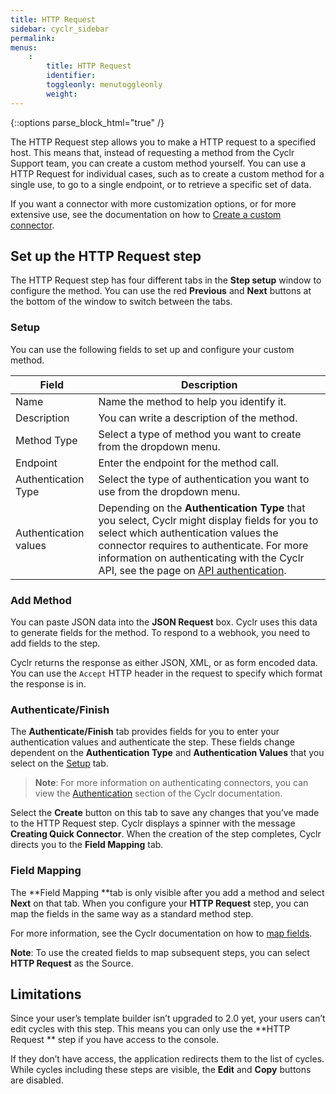 ```yaml
---
title: HTTP Request
sidebar: cyclr_sidebar
permalink: 
menus:
    :
        title: HTTP Request
        identifier: 
        toggleonly: menutoggleonly
        weight: 
---
```

{::options parse_block_html="true" /}
<section class="card">

The HTTP Request step allows you to make a HTTP request to a specified host. This means that, instead of requesting a method from the Cyclr Support team, you can create a custom method yourself. You can use a HTTP Request for individual cases, such as to create a custom method for a single use, to go to a single endpoint, or to retrieve a specific set of data.

If you want a connector with more customization options, or for more extensive use, see the documentation on how to [Create a custom connector](custom-connectors).

</section>
<section class="card">

## Set up the HTTP Request step

The HTTP Request step has four different tabs in the **Step setup** window to configure the method. You can use the red **Previous** and **Next** buttons at the bottom of the window to switch between the tabs.

### Setup

You can use the following fields to set up and configure your custom method.

| **Field** | **Description** |
|---|---|
| Name | Name the method to help you identify it. |
| Description | You can write a description of the method. |
| Method Type | Select a type of method you want to create from the dropdown menu. |
| Endpoint | Enter the endpoint for the method call. |
| Authentication Type | Select the type of authentication you want to use from the dropdown menu. |
| Authentication values | Depending on the **Authentication Type** that you select, Cyclr might display fields for you to select which authentication values the connector requires to authenticate. For more information on authenticating with the Cyclr API, see the page on [API authentication](cyclr-api-authentication). |

### Add Method

You can paste JSON data into the **JSON Request** box. Cyclr uses this data to generate fields for the method. To respond to a webhook, you need to add fields to the step.

Cyclr returns the response as either JSON, XML, or as form encoded data. You can use the `Accept` HTTP header in the request to specify which format the response is in.

### Authenticate/Finish

The **Authenticate/Finish** tab provides fields for you to enter your authentication values and authenticate the step. These fields change dependent on the **Authentication Type** and **Authentication Values** that you select on the [Setup](#setup) tab.

> **Note**: For more information on authenticating connectors, you can view the [Authentication](account-connector-authentication) section of the Cyclr documentation.

Select the **Create** button on this tab to save any changes that you’ve made to the HTTP Request step. Cyclr displays a spinner with the message **Creating Quick Connector**. When the creation of the step completes, Cyclr directs you to the **Field Mapping** tab.

### Field Mapping

The **Field Mapping **tab is only visible after you add a method and select **Next** on that tab. When you configure your **HTTP Request** step, you can map the fields in the same way as a standard method step.

For more information, see the Cyclr documentation on how to [map fields](field-mapping).

**Note**: To use the created fields to map subsequent steps, you can select **HTTP Request** as the Source.

</section>
<section class="card">

## Limitations

Since your user’s template builder isn’t upgraded to 2.0 yet, your users can’t edit cycles with this step. This means you can only use the **HTTP Request ** step if you have access to the console. 

If they don’t have access, the application redirects them to the list of cycles. While cycles including these steps are visible, the **Edit** and **Copy** buttons are disabled.

</section>